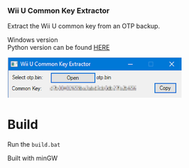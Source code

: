 ### Wii U Common Key Extractor
Extract the Wii U common key from an OTP backup.  

Windows version  
Python version can be found [HERE](https://github.com/Flumpster/WiiUCommonKeyExtractor)  

![alt text](https://raw.githubusercontent.com/GaryOderNichts/WiiUCommonKeyExtractor/master/screenshot.png "Screenshot")

# Build
Run the `build.bat`  

Built with minGW
